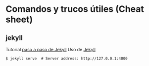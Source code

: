 # Comandos y trucos útiles (Cheat sheet)

## jekyll

Tutorial [paso a paso de Jekyll](https://jekyllrb.com/docs/step-by-step/01-setup/)
Uso de [Jekyll](https://jekyllrb.com/docs/usage/)

```
$ jekyll serve  # Server address: http://127.0.0.1:4000
```



